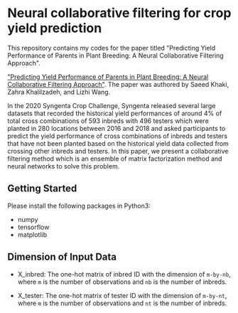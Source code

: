 # Neural collaborative filtering for crop yield prediction

This repository contains my codes for the paper titled "Predicting Yield Performance of Parents in Plant Breeding: A Neural Collaborative Filtering Approach".


<a href="https://arxiv.org/abs/2001.09902" target="_blank">"Predicting Yield Performance of Parents in Plant Breeding: A Neural Collaborative Filtering Approach"</a>. The paper was authored by Saeed Khaki, Zahra Khalilzadeh, and Lizhi Wang.

In the 2020 Syngenta Crop Challenge, Syngenta released several large datasets that recorded the historical yield performances of
around 4% of total cross combinations of 593 inbreds with 496 testers which were planted in 280
locations between 2016 and 2018 and asked participants to predict the yield performance of cross
combinations of inbreds and testers that have not been planted based on the historical yield data
collected from crossing other inbreds and testers. In this paper, we present a collaborative filtering
method which is an ensemble of matrix factorization method and neural networks to solve this
problem.



## Getting Started 

Please install the following packages in Python3:

- numpy
- tensorflow
- matplotlib


## Dimension of Input Data

- X_inbred: The one-hot matrix of inbred ID with the dimension of `m-by-nb`, where `m` is the number of observations and `nb` is the number of inbreds.

- X_tester: The one-hot matrix of tester ID with the dimension of `m-by-nt`, where `m` is the number of observations and `nt` is the number of inbreds.



 


